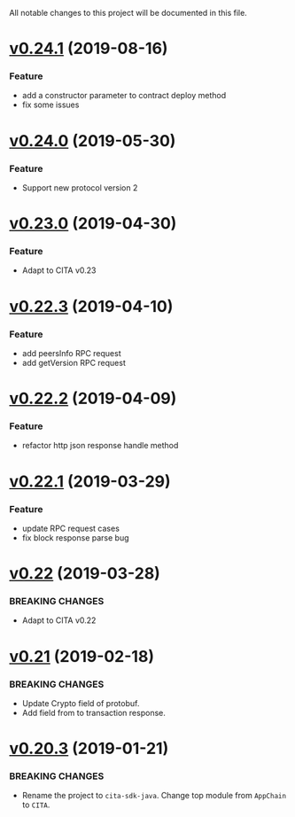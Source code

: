 All notable changes to this project will be documented in this file.

# [v0.24.1](https://github.com/cryptape/cita-sdk-java/compare/v0.24.0...v0.24.1) (2019-08-16)

### Feature

* add a constructor parameter to contract deploy method 
* fix some issues

# [v0.24.0](https://github.com/cryptape/cita-sdk-java/compare/v0.23.0...v0.24.0) (2019-05-30)

### Feature

* Support new protocol version 2


# [v0.23.0](https://github.com/cryptape/cita-sdk-java/compare/v0.22.3...v0.23.0) (2019-04-30)

### Feature

* Adapt to CITA v0.23

# [v0.22.3](https://github.com/cryptape/cita-sdk-java/compare/v0.22.2...v0.22.3) (2019-04-10)

### Feature

* add peersInfo RPC request
* add getVersion RPC request

# [v0.22.2](https://github.com/cryptape/cita-sdk-java/compare/v0.22.1...v0.22.2) (2019-04-09)

### Feature

* refactor http json response handle method

# [v0.22.1](https://github.com/cryptape/cita-sdk-java/compare/v0.22...v0.22.1) (2019-03-29)

### Feature

* update RPC request cases
* fix block response parse bug

# [v0.22](https://github.com/cryptape/cita-sdk-java/compare/v0.21...v0.22) (2019-03-28)

### BREAKING CHANGES

* Adapt to CITA v0.22

# [v0.21](https://github.com/cryptape/cita-sdk-java/compare/v0.20.3...v0.21) (2019-02-18)

### BREAKING CHANGES

* Update Crypto field of protobuf. 
* Add field from to transaction response.

# [v0.20.3](https://github.com/cryptape/cita-sdk-java/compare/v0.20...v0.20.3) (2019-01-21)

### BREAKING CHANGES

* Rename the project to `cita-sdk-java`. Change top module from `AppChain` to `CITA`.
